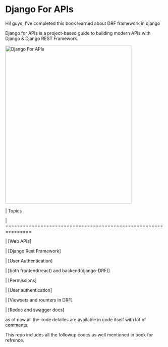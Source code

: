 # Django For APIs

Hi! guys,
I've completed this book learned about DRF framework in django

Django for APIs is a project-based guide to building modern APIs with Django & Django REST Framework.

<img src="https://d33wubrfki0l68.cloudfront.net/3420239cabb6474c0b9b3e85688475825c8a5de0/c3295/assets/images/cover31.jpg" alt="Django For APIs" height="500" width="400"/>


| Topics

| ===============================================================       

| [Web APIs]         

| [Django Rest Framework]     

| [User Authentication]  

| [both frontend(react) and backend(django-DRF)]

| [Permissions]

| [User authentication]

| [Viewsets and rounters in DRF]

| [Redoc and swagger docs]


as of now all the code detailes are available in code itself with lot of comments.

This repo includes all the followup codes as well mentioned in book for refrence.
